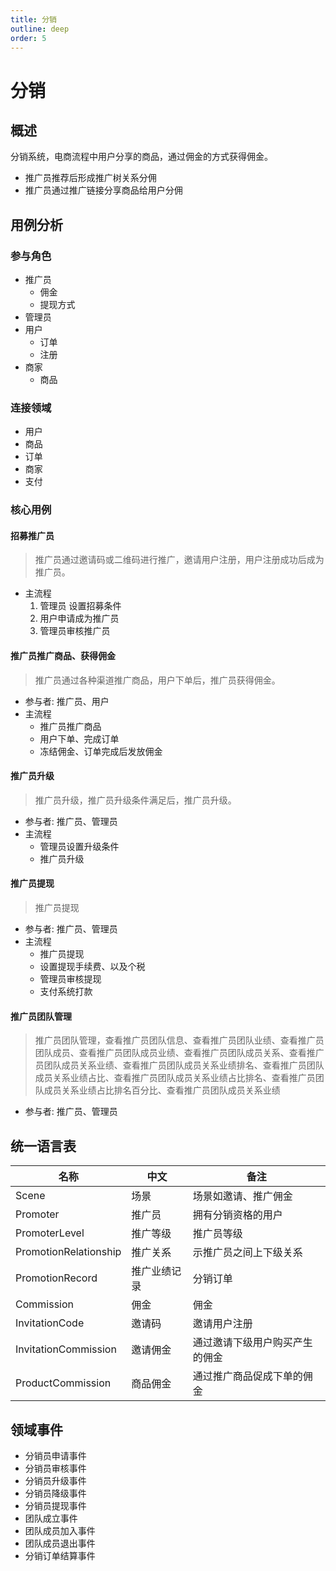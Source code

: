 ```yaml
---
title: 分销
outline: deep
order: 5
---
```


# 分销



## 概述

分销系统，电商流程中用户分享的商品，通过佣金的方式获得佣金。

- 推广员推荐后形成推广树关系分佣
- 推广员通过推广链接分享商品给用户分佣


## 用例分析
### 参与角色
- 推广员
  - 佣金
  - 提现方式
- 管理员
- 用户
  - 订单
  - 注册
- 商家
  - 商品
### 连接领域
- 用户
- 商品
- 订单
- 商家
- 支付

### 核心用例

#### 招募推广员
> 推广员通过邀请码或二维码进行推广，邀请用户注册，用户注册成功后成为推广员。
- 主流程
    1. 管理员 设置招募条件
    2. 用户申请成为推广员
    3. 管理员审核推广员


#### 推广员推广商品、获得佣金
> 推广员通过各种渠道推广商品，用户下单后，推广员获得佣金。
- 参与者: 推广员、用户
- 主流程
  - 推广员推广商品
  - 用户下单、完成订单
  - 冻结佣金、订单完成后发放佣金

#### 推广员升级
> 推广员升级，推广员升级条件满足后，推广员升级。
- 参与者: 推广员、管理员
- 主流程
  - 管理员设置升级条件
  - 推广员升级

#### 推广员提现
> 推广员提现
- 参与者: 推广员、管理员
- 主流程
  - 推广员提现
  - 设置提现手续费、以及个税
  - 管理员审核提现
  - 支付系统打款

#### 推广员团队管理
> 推广员团队管理，查看推广员团队信息、查看推广员团队业绩、查看推广员团队成员、查看推广员团队成员业绩、查看推广员团队成员关系、查看推广员团队成员关系业绩、查看推广员团队成员关系业绩排名、查看推广员团队成员关系业绩占比、查看推广员团队成员关系业绩占比排名、查看推广员团队成员关系业绩占比排名百分比、查看推广员团队成员关系业绩
- 参与者: 推广员、管理员


## 统一语言表

| 名称                    | 中文     | 备注              |
|-----------------------|--------|-----------------|
| Scene                 | 场景     | 场景如邀请、推广佣金      |
| Promoter              | 推广员    | 拥有分销资格的用户       |
| PromoterLevel         | 推广等级   | 推广员等级           |
| PromotionRelationship | 推广关系   | 示推广员之间上下级关系     |
| PromotionRecord       | 推广业绩记录 | 分销订单            |
| Commission            | 佣金     | 佣金              |
| InvitationCode        | 邀请码    | 邀请用户注册          |
| InvitationCommission  | 邀请佣金   | 通过邀请下级用户购买产生的佣金 |
| ProductCommission     | 商品佣金   | 通过推广商品促成下单的佣金   |




## 领域事件

- 分销员申请事件
- 分销员审核事件
- 分销员升级事件
- 分销员降级事件
- 分销员提现事件
- 团队成立事件
- 团队成员加入事件
- 团队成员退出事件
- 分销订单结算事件